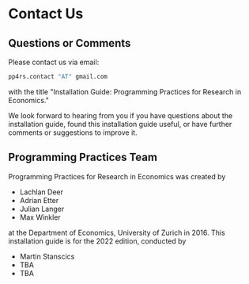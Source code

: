 # Contact Us

## Questions or Comments

Please contact us via email:

``` bash
pp4rs.contact "AT" gmail.com
```

with the title "Installation Guide: Programming Practices for Research in Economics."

We look forward to hearing from you if you have questions about the installation guide, found this installation guide useful, or have further comments or suggestions to improve it.

## Programming Practices Team

Programming Practices for Research in Economics was created by

* Lachlan Deer
* Adrian Etter
* Julian Langer
* Max Winkler

at the Department of Economics, University of Zurich in 2016. This installation guide is for the 2022 edition, conducted by

* Martin Stanscics
* TBA
* TBA
